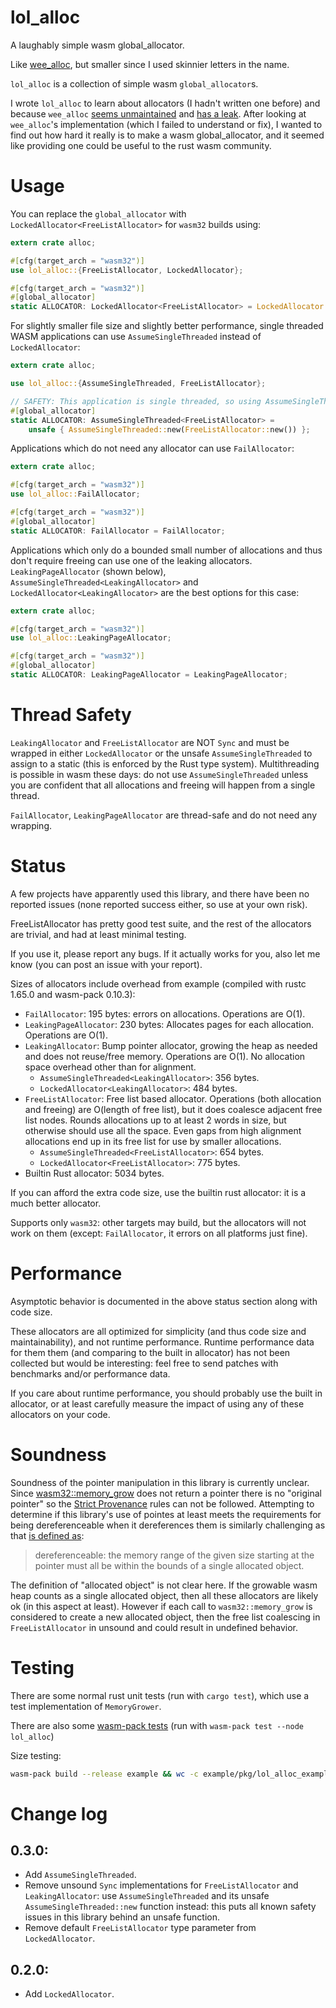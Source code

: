 # lol_alloc

A laughably simple wasm global_allocator.

Like [wee_alloc](https://github.com/rustwasm/wee_alloc), but smaller since I used skinnier letters in the name.

`lol_alloc` is a collection of simple wasm `global_allocator`s.

I wrote `lol_alloc` to learn about allocators (I hadn't written one before) and because `wee_alloc` [seems unmaintained](https://github.com/rustwasm/wee_alloc/issues/107) and [has a leak](https://github.com/rustwasm/wee_alloc/issues/106).
After looking at `wee_alloc`'s implementation (which I failed to understand or fix), I wanted to find out how hard it really is to make a wasm global_allocator, and it seemed like providing one could be useful to the rust wasm community.

# Usage

You can replace the `global_allocator` with `LockedAllocator<FreeListAllocator>` for `wasm32` builds using:

```rust
extern crate alloc;

#[cfg(target_arch = "wasm32")]
use lol_alloc::{FreeListAllocator, LockedAllocator};

#[cfg(target_arch = "wasm32")]
#[global_allocator]
static ALLOCATOR: LockedAllocator<FreeListAllocator> = LockedAllocator::new(FreeListAllocator::new());
```

For slightly smaller file size and slightly better performance, single threaded WASM applications can use `AssumeSingleThreaded` instead of `LockedAllocator`:

```rust
extern crate alloc;

use lol_alloc::{AssumeSingleThreaded, FreeListAllocator};

// SAFETY: This application is single threaded, so using AssumeSingleThreaded is allowed.
#[global_allocator]
static ALLOCATOR: AssumeSingleThreaded<FreeListAllocator> =
    unsafe { AssumeSingleThreaded::new(FreeListAllocator::new()) };
```

Applications which do not need any allocator can use `FailAllocator`:

```rust
extern crate alloc;

#[cfg(target_arch = "wasm32")]
use lol_alloc::FailAllocator;

#[cfg(target_arch = "wasm32")]
#[global_allocator]
static ALLOCATOR: FailAllocator = FailAllocator;
```

Applications which only do a bounded small number of allocations and thus don't require freeing can use one of the leaking allocators.
`LeakingPageAllocator` (shown below), `AssumeSingleThreaded<LeakingAllocator>` and `LockedAllocator<LeakingAllocator>` are the best options for this case:

```rust
extern crate alloc;

#[cfg(target_arch = "wasm32")]
use lol_alloc::LeakingPageAllocator;

#[cfg(target_arch = "wasm32")]
#[global_allocator]
static ALLOCATOR: LeakingPageAllocator = LeakingPageAllocator;
```

# Thread Safety

`LeakingAllocator` and `FreeListAllocator` are NOT `Sync` and must be wrapped in either `LockedAllocator` or the unsafe `AssumeSingleThreaded` to assign to a static (this is enforced by the Rust type system).
Multithreading is possible in wasm these days: do not use `AssumeSingleThreaded` unless you are confident that all allocations and freeing will happen from a single thread.

`FailAllocator`, `LeakingPageAllocator` are thread-safe and do not need any wrapping.

# Status

A few projects have apparently used this library, and there have been no reported issues (none reported success either, so use at your own risk).

FreeListAllocator has pretty good test suite, and the rest of the allocators are trivial, and had at least minimal testing.

If you use it, please report any bugs.
If it actually works for you, also let me know (you can post an issue with your report).

Sizes of allocators include overhead from example (compiled with rustc 1.65.0 and wasm-pack 0.10.3):

- `FailAllocator`: 195 bytes: errors on allocations. Operations are O(1).
- `LeakingPageAllocator`: 230 bytes: Allocates pages for each allocation. Operations are O(1).
- `LeakingAllocator`: Bump pointer allocator, growing the heap as needed and does not reuse/free memory. Operations are O(1). No allocation space overhead other than for alignment.
  - `AssumeSingleThreaded<LeakingAllocator>`: 356 bytes.
  - `LockedAllocator<LeakingAllocator>`: 484 bytes.
- `FreeListAllocator`: Free list based allocator. Operations (both allocation and freeing) are O(length of free list), but it does coalesce adjacent free list nodes. Rounds allocations up to at least 2 words in size, but otherwise should use all the space. Even gaps from high alignment allocations end up in its free list for use by smaller allocations.
  - `AssumeSingleThreaded<FreeListAllocator>`: 654 bytes.
  - `LockedAllocator<FreeListAllocator>`: 775 bytes.
- Builtin Rust allocator: 5034 bytes.

If you can afford the extra code size, use the builtin rust allocator: it is a much better allocator.

Supports only `wasm32`: other targets may build, but the allocators will not work on them (except: `FailAllocator`, it errors on all platforms just fine).

# Performance

Asymptotic behavior is documented in the above status section along with code size.

These allocators are all optimized for simplicity (and thus code size and maintainability), and not runtime performance.
Runtime performance data for them them (and comparing to the built in allocator) has not been collected but would be interesting: feel free to send patches with benchmarks and/or performance data.

If you care about runtime performance, you should probably use the built in allocator, or at least carefully measure the impact of using any of these allocators on your code.

# Soundness

Soundness of the pointer manipulation in this library is currently unclear.
Since [wasm32::memory_grow](https://doc.rust-lang.org/core/arch/wasm32/fn.memory_grow.html)
does not return a pointer there is no "original pointer" so the [Strict Provenance](https://doc.rust-lang.org/std/ptr/index.html#provenance) rules can not be followed.
Attempting to determine if this library's use of pointes at least meets the requirements for being dereferenceable when it dereferences them is similarly challenging as that [is defined as](https://doc.rust-lang.org/std/ptr/index.html#safety):

> dereferenceable: the memory range of the given size starting at the pointer must all be within the bounds of a single allocated object.

The definition of "allocated object" is not clear here.
If the growable wasm heap counts as a single allocated object, then all these allocators are likely ok (in this aspect at least).
However if each call to `wasm32::memory_grow` is considered to create a new allocated object,
then the free list coalescing in `FreeListAllocator` in unsound and could result in undefined behavior.

# Testing

There are some normal rust unit tests (run with `cargo test`),
which use a test implementation of `MemoryGrower`.

There are also some [wasm-pack tests](https://rustwasm.github.io/wasm-bindgen/wasm-bindgen-test/usage.html) (run with `wasm-pack test --node lol_alloc`)

Size testing:

```bash
wasm-pack build --release example && wc -c example/pkg/lol_alloc_example_bg.wasm
```

# Change log

## 0.3.0:

- Add `AssumeSingleThreaded`.
- Remove unsound `Sync` implementations for `FreeListAllocator` and `LeakingAllocator`: use `AssumeSingleThreaded` and its unsafe `AssumeSingleThreaded::new` function instead: this puts all known safety issues in this library behind an unsafe function.
- Remove default `FreeListAllocator` type parameter from `LockedAllocator`.

## 0.2.0:

- Add `LockedAllocator`.
